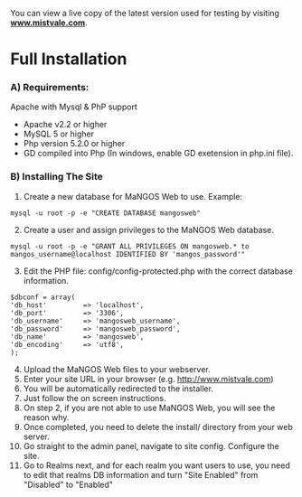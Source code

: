 You can view a live copy of the latest version used for testing by visiting **www.mistvale.com**.

# Full Installation
### A) Requirements:
Apache with Mysql & PhP support
- Apache v2.2 or higher
- MySQL 5 or higher
- Php version 5.2.0 or higher
- GD compiled into Php (In windows, enable GD exetension in php.ini file).

### B) Installing The Site
 1. Create a new database for MaNGOS Web to use. Example:

```
mysql -u root -p -e "CREATE DATABASE mangosweb"
```

 2. Create a user and assign privileges to the MaNGOS Web database.

```
mysql -u root -p -e "GRANT ALL PRIVILEGES ON mangosweb.* to mangos_username@localhost IDENTIFIED BY 'mangos_password'"
```

 3. Edit the PHP file: config/config-protected.php with the correct database information.


```
$dbconf = array(
'db_host'         => 'localhost',
'db_port'         => '3306',
'db_username'     => 'mangosweb_username',
'db_password'     => 'mangosweb_password',
'db_name'         => 'mangosweb',
'db_encoding'     => 'utf8',
);
```

 4. Upload the MaNGOS Web files to your webserver.
 5. Enter your site URL in your browser (e.g. http://www.mistvale.com)
 6. You will be automatically redirected to the installer.
 7. Just follow the on screen instructions.
 8. On step 2, if you are not able to use MaNGOS Web, you will see the reason why.
 9. Once completed, you need to delete the install/ directory from your web server.
 10. Go straight to the admin panel, navigate to site config. Configure the site.
 11. Go to Realms next, and for each realm you want users to use, you need to edit that realms DB information and turn "Site Enabled" from "Disabled" to "Enabled"

